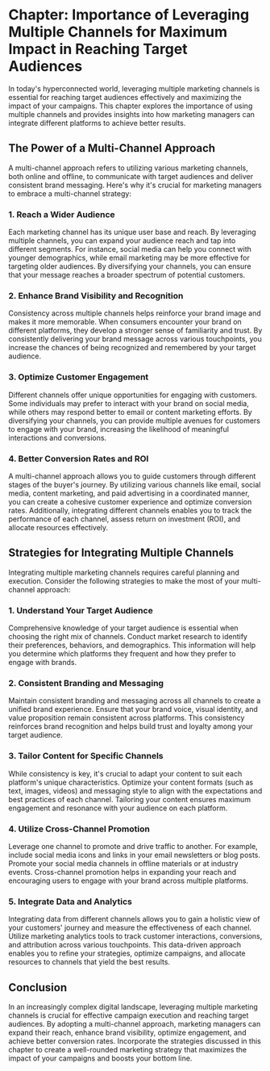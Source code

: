 Chapter: Importance of Leveraging Multiple Channels for Maximum Impact in Reaching Target Audiences
===================================================================================================

In today's hyperconnected world, leveraging multiple marketing channels is essential for reaching target audiences effectively and maximizing the impact of your campaigns. This chapter explores the importance of using multiple channels and provides insights into how marketing managers can integrate different platforms to achieve better results.

The Power of a Multi-Channel Approach
-------------------------------------

A multi-channel approach refers to utilizing various marketing channels, both online and offline, to communicate with target audiences and deliver consistent brand messaging. Here's why it's crucial for marketing managers to embrace a multi-channel strategy:

### 1. Reach a Wider Audience

Each marketing channel has its unique user base and reach. By leveraging multiple channels, you can expand your audience reach and tap into different segments. For instance, social media can help you connect with younger demographics, while email marketing may be more effective for targeting older audiences. By diversifying your channels, you can ensure that your message reaches a broader spectrum of potential customers.

### 2. Enhance Brand Visibility and Recognition

Consistency across multiple channels helps reinforce your brand image and makes it more memorable. When consumers encounter your brand on different platforms, they develop a stronger sense of familiarity and trust. By consistently delivering your brand message across various touchpoints, you increase the chances of being recognized and remembered by your target audience.

### 3. Optimize Customer Engagement

Different channels offer unique opportunities for engaging with customers. Some individuals may prefer to interact with your brand on social media, while others may respond better to email or content marketing efforts. By diversifying your channels, you can provide multiple avenues for customers to engage with your brand, increasing the likelihood of meaningful interactions and conversions.

### 4. Better Conversion Rates and ROI

A multi-channel approach allows you to guide customers through different stages of the buyer's journey. By utilizing various channels like email, social media, content marketing, and paid advertising in a coordinated manner, you can create a cohesive customer experience and optimize conversion rates. Additionally, integrating different channels enables you to track the performance of each channel, assess return on investment (ROI), and allocate resources effectively.

Strategies for Integrating Multiple Channels
--------------------------------------------

Integrating multiple marketing channels requires careful planning and execution. Consider the following strategies to make the most of your multi-channel approach:

### 1. Understand Your Target Audience

Comprehensive knowledge of your target audience is essential when choosing the right mix of channels. Conduct market research to identify their preferences, behaviors, and demographics. This information will help you determine which platforms they frequent and how they prefer to engage with brands.

### 2. Consistent Branding and Messaging

Maintain consistent branding and messaging across all channels to create a unified brand experience. Ensure that your brand voice, visual identity, and value proposition remain consistent across platforms. This consistency reinforces brand recognition and helps build trust and loyalty among your target audience.

### 3. Tailor Content for Specific Channels

While consistency is key, it's crucial to adapt your content to suit each platform's unique characteristics. Optimize your content formats (such as text, images, videos) and messaging style to align with the expectations and best practices of each channel. Tailoring your content ensures maximum engagement and resonance with your audience on each platform.

### 4. Utilize Cross-Channel Promotion

Leverage one channel to promote and drive traffic to another. For example, include social media icons and links in your email newsletters or blog posts. Promote your social media channels in offline materials or at industry events. Cross-channel promotion helps in expanding your reach and encouraging users to engage with your brand across multiple platforms.

### 5. Integrate Data and Analytics

Integrating data from different channels allows you to gain a holistic view of your customers' journey and measure the effectiveness of each channel. Utilize marketing analytics tools to track customer interactions, conversions, and attribution across various touchpoints. This data-driven approach enables you to refine your strategies, optimize campaigns, and allocate resources to channels that yield the best results.

Conclusion
----------

In an increasingly complex digital landscape, leveraging multiple marketing channels is crucial for effective campaign execution and reaching target audiences. By adopting a multi-channel approach, marketing managers can expand their reach, enhance brand visibility, optimize engagement, and achieve better conversion rates. Incorporate the strategies discussed in this chapter to create a well-rounded marketing strategy that maximizes the impact of your campaigns and boosts your bottom line.
